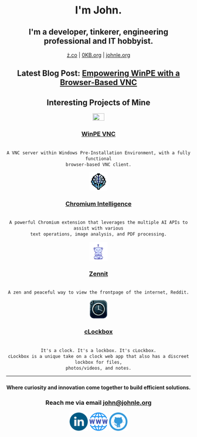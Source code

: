 <h1 align="center">I'm John.</h1>
<h2 align="center">I'm a developer, tinkerer, engineering professional and IT hobbyist.</h2>
<div align="center">
<a href="https://ż.co">ż.co</a> | <a href="https://0kb.org">0KB.org</a> | <a href="https://johnle.org">johnle.org</a>
</div> 
<h2 align="center">Latest Blog Post: <a href="https://johnle.org/blog/WinPE-VNC">Empowering WinPE with a Browser-Based VNC</a></h2>

<div align="center">
<h2>Interesting Projects of Mine</h2>
<img src="https://johnle.org/projects/img/winpe-vnc.png" height="25%" width="25%"/>
<h3><a href="https://github.com/9-5/WinPE-VNC">WinPE VNC</a></h3>
<pre><code>
A VNC server within Windows Pre-Installation Environment, with a fully functional
browser-based VNC client.
</code></pre>
<img src="https://github.com/9-5/Chromium-Intelligence/blob/main/ext/logo.png" height="10%" width="10%"/>
<h3><a href="https://github.com/9-5/Chromium-Intelligence">Chromium Intelligence</a></h3>
<pre><code>
A powerful Chromium extension that leverages the multiple AI APIs to assist with various
text operations, image analysis, and PDF processing.
</code></pre>
<img src="https://github.com/9-5/Zennit/blob/main/assets/zennit-logo.png" height="10%" width="10%"/>
<h3><a href="https://github.com/9-5/Zennit">Zennit</a></h3>
<pre><code>
A zen and peaceful way to view the frontpage of the internet, Reddit.
</code></pre>
<img src="https://github.com/9-5/cLockbox/blob/main/assets/cLockbox.png" height="10%" width="10%"/>
<h3><a href="https://github.com/9-5/cLockbox">cLockbox</a></h3>
<pre><code>
It's a clock. It's a lockbox. It's cLockbox.
cLockbox is a unique take on a clock web app that also has a discreet lockbox for files,
photos/videos, and notes.
</code></pre>

---

###
<h4 align="center">Where curiosity and innovation come together to build efficient solutions.</h4>
<h3 align="center">Reach me via email <a href="mailto:john@johnle.org">john@johnle.org</a></h3>

<div align="center">
  <a href="https://linkedin.com/in/johnle" target="blank"><img align="center" src="https://raw.githubusercontent.com/9-5/9-5/main/linkedin.png" alt="johnle" height="50" width="50" /></a>
<a href="https://johnle.org/"><img align="center" src="https://raw.githubusercontent.com/9-5/9-5/main/web.png" alt="johnle.org" height="50" width="50" /></a>
<a href="https://github.com/9-5/"><img align="center" src="https://raw.githubusercontent.com/9-5/9-5/main/github.png" height="50" width="50" /></a>
</div>
